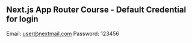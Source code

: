 ## Next.js App Router Course - Default Credential for login

Email: user@nextmail.com
Password: 123456